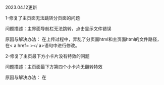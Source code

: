 2023.04.12更新

1-修复了主页面无法跳转分页面的问题

问题描述：主界面导航栏无法跳转，点击显示文件错误

原因与解决办法：
在上传过程中，弄乱了分页面html和主页面html的文件路径，在< a href= ></ a>语句中进行修改。

2-修复了主页最下方小卡片没有特效的问题

问题描述：主页面最下方第四个小卡片无翻转特效

原因与解决办法：
在<script>类中添加js代码，可实现卡片的翻转特效。

3-修复了分页面文件中container类定义冲突的若干问题

问题描述：修复分页面跳转后，导航栏显示错乱，边框过大，影响美观

原因与解决办法：
导航栏边框类container类（定义在assert.css中）与定义在style.css中的container类冲突，由于分页面未用到style文件中的container类，因此将其注释掉，即可恢复正常

4-修复了分页面导航栏没有下拉，错乱显示的问题

问题描述：分页面导航栏无下拉，无法跳转其他界面

原因与解决办法：在代码后方添加js代码实现下拉动画操作

2023-4-16更新
1、修补了下方小卡片的展示效果
2、加入了footer预留位为之后加入网页介绍和合作伙伴做准备
3、分页中导航栏的移动加入顺滑效果
4、修复一部分边缘溢出问题
5、主页采用漫画展示的风格
